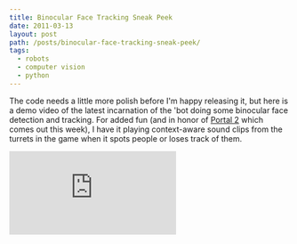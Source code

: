 ```yaml
---
title: Binocular Face Tracking Sneak Peek
date: 2011-03-13
layout: post
path: /posts/binocular-face-tracking-sneak-peek/
tags: 
  - robots
  - computer vision
  - python
---
```



The code needs a little more polish before I'm happy releasing it, but here is a demo video of the latest incarnation of the 'bot doing some binocular face detection and tracking. For added fun (and in honor of [Portal 2](http://www.thinkwithportals.com/) which comes out this week), I have it playing context-aware sound clips from the turrets in the game when it spots people or loses track of them.

<div class="media-container">

<iframe src="http://www.youtube.com/embed/MACHkIpAZ_w" frameborder="0" allowfullscreen></iframe>

</div>
